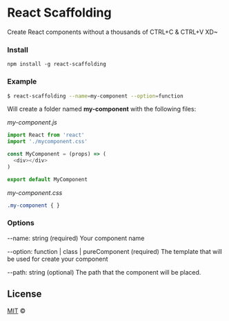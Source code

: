 # React Scaffolding
Create React components without a thousands of CTRL+C & CTRL+V  XD~

### Install
```
npm install -g react-scaffolding
```

### Example
```bash
$ react-scaffolding --name=my-component --option=function
```

Will create a folder named **my-component** with the following files:

*my-component.js*
```javascript
import React from 'react'
import './mycomponent.css'

const MyComponent = (props) => (
  <div></div>
)

export default MyComponent
```

*my-component.css*

```css
.my-component { }
```

### Options

--name: string (required)
Your component name

--option: function | class | pureComponent (required)
The template that will be used for create your component

--path: string (optional)
The path that  the component will be placed.

## License
[MIT](http://opensource.org/licenses/MIT) ©

